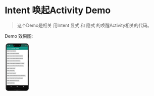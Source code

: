 # Intent 唤起Activity Demo

> 这个Demo是相关 用Intent 显式 和 隐式 的唤醒Activity相关的代码。

Demo 效果图:

<img src="https://raw.githubusercontent.com/zColdWater/Resources/master/Images/Android-Intent.png" height="150" />

